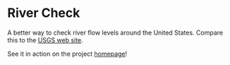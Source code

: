 River Check
==========

A better way to check river flow levels around the United States.  Compare this to the [USGS web site](http://waterdata.usgs.gov/nwis/uv?site_no=13333000).

See it in action on the project [homepage](https://river-check.onrender.com)!
